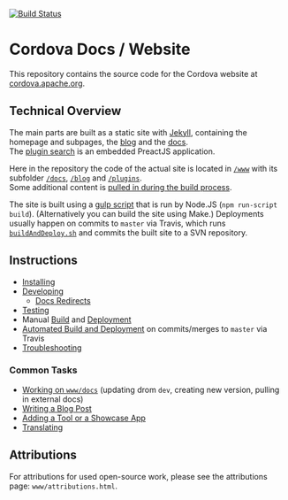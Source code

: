[![Build Status](https://travis-ci.org/apache/cordova-docs.svg?branch=master)](https://travis-ci.org/apache/cordova-docs)

# Cordova Docs / Website

This repository contains the source code for the Cordova website at [cordova.apache.org](https://cordova.apache.org).

## Technical Overview

The main parts are built as a static site with [Jekyll](http://jekyllrb.com/), containing the homepage and subpages, the [blog](https://cordova.apache.org/blog) and the [docs](https://cordova.apache.org/docs).  
The [plugin search](https://cordova.apache.org/plugins) is an embedded PreactJS application.

Here in the repository the code of the actual site is located in [`/www`](www) with its subfolder [`/docs`](www/docs), [`/blog`](www/blog) and [`/plugins`](www/plugins).  
Some additional content is [pulled in during the build process](TODO).

The site is built using a [gulp script](gulpfile.js) that is run by Node.JS (`npm run-script build`). (Alternatively you can build the site using Make.) Deployments usually happen on commits to `master` via Travis, which runs [`buildAndDeploy.sh`](buildAndDeploy.sh) and commits the built site to a SVN repository.

## Instructions

- [Installing](doc/installing-a-development-environment.md)
- [Developing](doc/developing-the-website.md)
  * [Docs Redirects](doc/redirects.md)
- [Testing](doc/testing-the-website.md)
- Manual [Build](doc/building-the-website.md) and [Deployment](doc/deploying-the-website.md)
- [Automated Build and Deployment](doc/building-and-deploying-the-website.md) on commits/merges to `master` via Travis
- [Troubleshooting](doc/troubleshooting.md)

### Common Tasks

- [Working on `www/docs`](doc/working-on-docs.md) (updating drom `dev`, creating new version, pulling in external docs)
- [Writing a Blog Post](doc/blogpost.md)
- [Adding a Tool or a Showcase App](doc/tool-or-showcase-app.md)
- [Translating](doc/translate.md)


## Attributions

For attributions for used open-source work, please see the attributions page: `www/attributions.html`.
